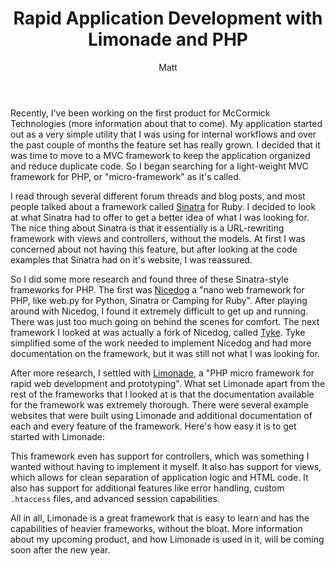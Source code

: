 ﻿---
title: Rapid Application Development with Limonade and PHP
author: Matt
layout: post
permalink: /2010/12/rapid-application-development-with-limonade-and-php/
categories:
  - Development
tags:
  - php
---

Recently, I've been working on the first product for McCormick Technologies (more information about that to come). My application started out as a very simple utility that I was using for internal workflows and over the past couple of months the feature set has really grown. I decided that it was time to move to a MVC framework to keep the application organized and reduce duplicate code. So I began searching for a light-weight MVC framework for PHP, or "micro-framework" as it's called.

I read through several different forum threads and blog posts, and most people talked about a framework called [Sinatra][1] for Ruby. I decided to look at what Sinatra had to offer to get a better idea of what I was looking for. The nice thing about Sinatra is that it essentially is a URL-rewriting framework with views and controllers, without the models. At first I was concerned about not having this feature, but after looking at the code examples that Sinatra had on it's website, I was reassured.

 [1]: http://www.sinatrarb.com/

So I did some more research and found three of these Sinatra-style frameworks for PHP. The first was [Nicedog][2] a "nano web framework for PHP, like web.py for Python, Sinatra or Camping for Ruby". After playing around with Nicedog, I found it extremely difficult to get up and running. There was just too much going on behind the scenes for comfort. The next framework I looked at was actually a fork of Nicedog, called [Tyke][3]. Tyke simplified some of the work needed to implement Nicedog and had more documentation on the framework, but it was still not what I was looking for.

 [2]: https://github.com/bastos/nicedog
 [3]: https://github.com/digitarald/tyke

After more research, I settled with [Limonade][4], a "PHP micro framework for rapid web development and prototyping". What set Limonade apart from the rest of the frameworks that I looked at is that the documentation available for the framework was extremely thorough. There were several example websites that were built using Limonade and additional documentation of each and every feature of the framework. Here's how easy it is to get started with Limonade:

 [4]: http://www.limonade-php.net/

<script src="https://gist.github.com/mbmccormick/752574.js"> </script>

This framework even has support for controllers, which was something I wanted without having to implement it myself. It also has support for views, which allows for clean separation of application logic and HTML code. It also has support for additional features like error handling, custom `.htaccess` files, and advanced session capabilities.

All in all, Limonade is a great framework that is easy to learn and has the capabilities of heavier frameworks, without the bloat. More information about my upcoming product, and how Limonade is used in it, will be coming soon after the new year.
